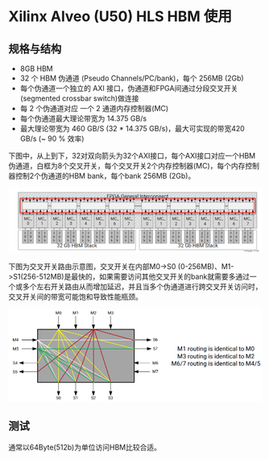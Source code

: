# Xilinx Alveo (U50) HLS HBM 使用

## 规格与结构

* 8GB HBM
* 32 个 HBM 伪通道 (Pseudo Channels/PC/bank)，每个 256MB (2Gb)
* 每个伪通道一个独立的 AXI 接口，伪通道和FPGA间通过分段交叉开关(segmented crossbar switch)做连接
* 每 2 个伪通道对应 一个 2 通道内存控制器(MC)
* 每个伪通道最大理论带宽为 14.375 GB/s
* 最大理论带宽为 460 GB/S (32 * 14.375 GB/s)，最大可实现的带宽420 GB/s (~ 90 % 效率)

下图中，从上到下，32对双向箭头为32个AXI接口，每个AXI接口对应一个HBM伪通道，白框为8个交叉开关，每个交叉开关2个内存控制器(MC)，每个内存控制器控制2个伪通道的HBM bank，每个bank 256MB (2Gb)。

![HBM](pic/HBM_Overview.png)

下图为交叉开关路由示意图，交叉开关在内部M0→S0 (0-256MB)、M1->S1(256-512MB)是最快的，如果需要访问其他交叉开关的bank就需要多通过一个或多个左右开关路由从而增加延迟，并且当多个伪通道进行跨交叉开关访问时，交叉开关间的带宽可能饱和导致性能瓶颈。

![CW](pic/hbm_4x4_switch.png)

## 测试

通常以64Byte(512b)为单位访问HBM比较合适。


